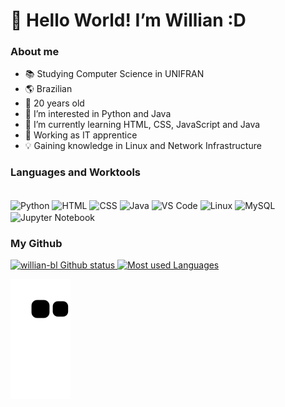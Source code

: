 # 👋 Hello World! I’m Willian :D

### About me
- 📚 Studying Computer Science in UNIFRAN
- 🌎 Brazilian
- 🧑 20 years old
- 👀 I’m interested in Python and Java
- 🌱 I’m currently learning HTML, CSS, JavaScript and Java
- 💼 Working as IT apprentice
- 💡 Gaining knowledge in Linux and Network Infrastructure



### Languages and Worktools
<div style="display: inline_block"><br>
  <img align="center" alt="Python" title="Python" height="30" width="40" src="https://cdn.jsdelivr.net/gh/devicons/devicon/icons/python/python-original.svg">
  <img align="center" alt="HTML" title="HTML" height="30" width="40" src="https://cdn.jsdelivr.net/gh/devicons/devicon/icons/html5/html5-original.svg">
  <img align="center" alt="CSS" title="CSS" height="30" width="40" src="https://cdn.jsdelivr.net/gh/devicons/devicon/icons/css3/css3-original.svg">
  <img align="center" alt="Java" title="Java" height="30" width="40" src="https://cdn.jsdelivr.net/gh/devicons/devicon/icons/java/java-original.svg">

  <img align="center" alt="VS Code" title="VS Code" height="30" width="40" src="https://cdn.jsdelivr.net/gh/devicons/devicon/icons/vscode/vscode-original.svg">
  <img align="center" alt="Linux" title="Linux" height="30" width="40" src="https://cdn.jsdelivr.net/gh/devicons/devicon/icons/linux/linux-original.svg">
  <img align="center" alt="MySQL" title="MySQL" height="30" width="40" src="https://cdn.jsdelivr.net/gh/devicons/devicon/icons/mysql/mysql-original-wordmark.svg">
  <img align="center" alt="Jupyter Notebook" title="Jupyter Notebook" height="30" width="40" src="https://cdn.jsdelivr.net/gh/devicons/devicon/icons/jupyter/jupyter-original-wordmark.svg">
  
</div>

### My Github
<div>
  <a href="https://github.com/willian-bl/"> 
    <img height="180em" alt="willian-bl Github status" title="My Github Status!" src="https://github-readme-stats.vercel.app/api?username=willian-bl&show_icons=true&theme=transparent&hide_rank=true&include_all_commits=true">
    <img height="180em" alt="Most used Languages" title="My Most Used Languages!" src="https://github-readme-stats.vercel.app/api/top-langs/?username=willian-bl&size_weight=0.5&count_weight=0.5&&layout=compact"
  </a>
</div>
    
![Snake animation](https://github.com/willian-bl/willian-bl/blob/output/github-contribution-grid-snake.svg)


<!---
willian-bl/willian-bl is a ✨ special ✨ repository because its `README.md` (this file) appears on your GitHub profile.
You can click the Preview link to take a look at your changes.
--->
